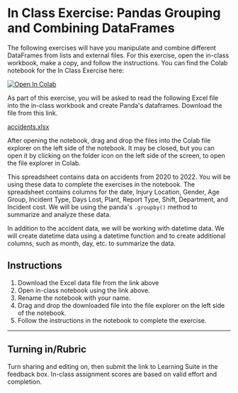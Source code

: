 # In Class Exercise: Pandas Grouping and Combining DataFrames

The following exercises will have you manipulate and combine different DataFrames from lists and external files. For this exercise, open the in-class workbook, make a copy, and follow the instructions. You can find the Colab notebook for the In Class Exercise here:

<a href="https://colab.research.google.com/github/byu-cce270/content/blob/main/docs/unit3/05_pandas_part2/in_class_pandaspart2.ipynb#scrollTo=sN247seQdOW5" target="_blank"><img src="https://colab.research.google.com/assets/colab-badge.svg" alt="Open In Colab"/></a>

As part of this exercise, you will be asked to read the following Excel file into the in-class workbook and create Panda's dataframes. Download the file from this link.

[accidents.xlsx](data/accidents.xlsx)

After opening the notebook, drag and drop the files into the Colab file explorer on the left side of the notebook. It may be closed, but you can open it by clicking on the folder icon on the left side of the screen, to open the file explorer in Colab. 

This spreadsheet contains data on accidents from 2020 to 2022. You will be using these data to complete the exercises in the notebook. The spreadsheet contains columns for the date, Injury Location, Gender, Age Group, Incident Type, Days Lost, Plant, Report Type, Shift, Department, and Incident cost. We will be using the panda's `.groupby()` method to summarize and analyze these data. 

In addition to the accident data, we will be working with datetime data. We will  create datetime data using a datetime function and to create additional columns, such as month, day, etc. to  summarize the data.

## Instructions
1. Download the Excel data file from the link above
2. Open in-class notebook using the link above.
3. Rename the notebook with your name.
4. Drag and drop the downloaded file into the file explorer on the left side of the notebook.
5. Follow the instructions in the notebook to complete the exercise.
   

---

## Turning in/Rubric
Turn sharing and editing on, then submit the link to Learning Suite in the feedback box. In-class assignment scores are based on valid effort and completion.
